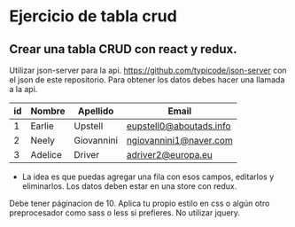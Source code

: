 # Ejercicio de tabla crud

## Crear una tabla CRUD con react y redux.

Utilizar json-server para la api. https://github.com/typicode/json-server con el json de este repositorio.
Para obtener los datos debes hacer una llamada a la api.
  
| id     | Nombre        | Apellido    | Email                  |
| -------|---------------| ------------|------------------------|
| 1      |Earlie         |Upstell      |eupstell0@aboutads.info |
| 2      |Neely          |Giovannini   |ngiovannini1@naver.com  |
| 3      |Adelice        |Driver       |adriver2@europa.eu      |
	
- La idea es que puedas agregar una fila con esos campos,
editarlos y eliminarlos. Los datos deben estar en una store con redux.

Debe tener páginacion de 10.
Aplica tu propio estilo en css o algún otro preprocesador como sass o less si prefieres.
No utilizar jquery.

